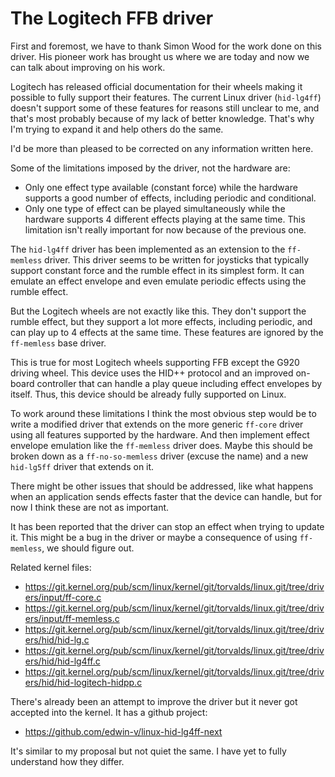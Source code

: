 # The Logitech FFB driver

First and foremost, we have to thank Simon Wood for the work done on this
driver. His pioneer work has brought us where we are today and now we can talk
about improving on his work.

Logitech has released official documentation for their wheels making it
possible to fully support their features. The current Linux driver
(`hid-lg4ff`) doesn't support some of these features for reasons still unclear
to me, and that's most probably because of my lack of better knowledge. That's
why I'm trying to expand it and help others do the same.

I'd be more than pleased to be corrected on any information written here.

Some of the limitations imposed by the driver, not the hardware are:

 - Only one effect type available (constant force) while the hardware supports a
   good number of effects, including periodic and conditional.
 - Only one type of effect can be played simultaneously while the hardware
   supports 4 different effects playing at the same time. This limitation isn't
   really important for now because of the previous one.

The `hid-lg4ff` driver has been implemented as an extension to the `ff-memless`
driver.  This driver seems to be written for joysticks that typically support
constant force and the rumble effect in its simplest form. It can emulate an
effect envelope and even emulate periodic effects using the rumble effect.

But the Logitech wheels are not exactly like this. They don't support the
rumble effect, but they support a lot more effects, including periodic, and can
play up to 4 effects at the same time. These features are ignored by the
`ff-memless` base driver.

This is true for most Logitech wheels supporting FFB except the G920 driving
wheel. This device uses the HID++ protocol and an improved on-board controller
that can handle a play queue including effect envelopes by itself. Thus, this
device should be already fully supported on Linux.

To work around these limitations I think the most obvious step would be to
write a modified driver that extends on the more generic `ff-core` driver using
all features supported by the hardware. And then implement effect envelope
emulation like the `ff-memless` driver does. Maybe this should be broken down
as a `ff-no-so-memless` driver (excuse the name) and a new `hid-lg5ff` driver
that extends on it.

There might be other issues that should be addressed, like what happens when an
application sends effects faster that the device can handle, but for now I
think these are not as important.

It has been reported that the driver can stop an effect when trying to update
it. This might be a bug in the driver or maybe a consequence of using
`ff-memless`, we should figure out.

Related kernel files:

 - https://git.kernel.org/pub/scm/linux/kernel/git/torvalds/linux.git/tree/drivers/input/ff-core.c
 - https://git.kernel.org/pub/scm/linux/kernel/git/torvalds/linux.git/tree/drivers/input/ff-memless.c
 - https://git.kernel.org/pub/scm/linux/kernel/git/torvalds/linux.git/tree/drivers/hid/hid-lg.c
 - https://git.kernel.org/pub/scm/linux/kernel/git/torvalds/linux.git/tree/drivers/hid/hid-lg4ff.c
 - https://git.kernel.org/pub/scm/linux/kernel/git/torvalds/linux.git/tree/drivers/hid/hid-logitech-hidpp.c

There's already been an attempt to improve the driver but it never got accepted
into the kernel. It has a github project:

 - https://github.com/edwin-v/linux-hid-lg4ff-next

It's similar to my proposal but not quiet the same. I have yet to fully
understand how they differ.

